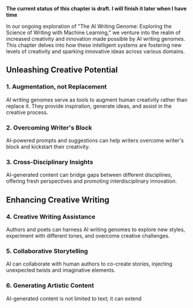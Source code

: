 **The current status of this chapter is draft. I will finish it later when I have time**

In our ongoing exploration of "The AI Writing Genome: Exploring the Science of Writing with Machine Learning," we venture into the realm of increased creativity and innovation made possible by AI writing genomes. This chapter delves into how these intelligent systems are fostering new levels of creativity and sparking innovative ideas across various domains.

Unleashing Creative Potential
-----------------------------

### **1. Augmentation, not Replacement**

AI writing genomes serve as tools to augment human creativity rather than replace it. They provide inspiration, generate ideas, and assist in the creative process.

### **2. Overcoming Writer's Block**

AI-powered prompts and suggestions can help writers overcome writer's block and kickstart their creativity.

### **3. Cross-Disciplinary Insights**

AI-generated content can bridge gaps between different disciplines, offering fresh perspectives and promoting interdisciplinary innovation.

Enhancing Creative Writing
--------------------------

### **4. Creative Writing Assistance**

Authors and poets can harness AI writing genomes to explore new styles, experiment with different tones, and overcome creative challenges.

### **5. Collaborative Storytelling**

AI can collaborate with human authors to co-create stories, injecting unexpected twists and imaginative elements.

### **6. Generating Artistic Content**

AI-generated content is not limited to text; it can extend
